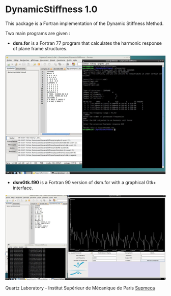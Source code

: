 # DynamicStiffness 1.0
This package is a Fortran implementation of the Dynamic Stiffness Method.

Two main programs are given :

* **dsm.for** is a Fortran 77 program that calculates the harmonic response of plane frame structures.

![dsm](dsm.jpg)

* **dsmGtk.f90** is a Fortran 90 version of dsm.for with a graphical Gtk+ interface.

![dsmGtk](dsmGtk.jpg)

Quartz Laboratory - Institut Supérieur de Mécanique de Paris [Supmeca](https://www.supmeca.fr/)

